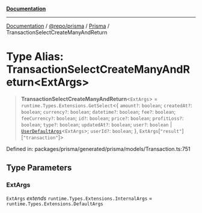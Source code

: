 [**Documentation**](../../../../../README.md)

***

[Documentation](../../../../../README.md) / [@repo/prisma](../../../README.md) / [Prisma](../README.md) / TransactionSelectCreateManyAndReturn

# Type Alias: TransactionSelectCreateManyAndReturn\<ExtArgs\>

> **TransactionSelectCreateManyAndReturn**\<`ExtArgs`\> = `runtime.Types.Extensions.GetSelect`\<\{ `amount?`: `boolean`; `createdAt?`: `boolean`; `currency?`: `boolean`; `datetime?`: `boolean`; `fee?`: `boolean`; `feeCurrency?`: `boolean`; `id?`: `boolean`; `price?`: `boolean`; `profitLoss?`: `boolean`; `type?`: `boolean`; `updatedAt?`: `boolean`; `user?`: `boolean` \| [`UserDefaultArgs`](UserDefaultArgs.md)\<`ExtArgs`\>; `userId?`: `boolean`; \}, `ExtArgs`\[`"result"`\]\[`"transaction"`\]\>

Defined in: packages/prisma/generated/prisma/models/Transaction.ts:751

## Type Parameters

### ExtArgs

`ExtArgs` *extends* `runtime.Types.Extensions.InternalArgs` = `runtime.Types.Extensions.DefaultArgs`
